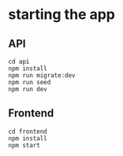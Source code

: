 # starting the app

## API

```(bash)
cd api
npm install
npm run migrate:dev
npm run seed
npm run dev
```

## Frontend

```(bash)
cd frontend
npm install
npm start
```
